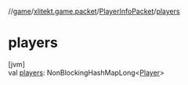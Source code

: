 //[game](../../../index.md)/[xlitekt.game.packet](../index.md)/[PlayerInfoPacket](index.md)/[players](players.md)

# players

[jvm]\
val [players](players.md): NonBlockingHashMapLong&lt;[Player](../../xlitekt.game.actor.player/-player/index.md)&gt;
